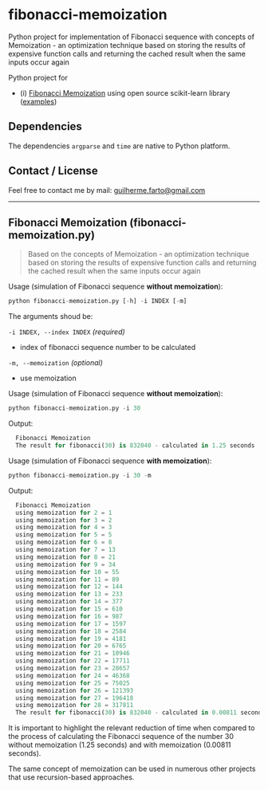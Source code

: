 # fibonacci-memoization

Python project for implementation of Fibonacci sequence with concepts of Memoization - an optimization technique based on storing the results of expensive function calls and returning the cached result when the same inputs occur again

Python project for
* (i) [Fibonacci Memoization](#fibonacci-memoization) using open source scikit-learn library ([examples](#all-examples))

## Dependencies

The dependencies `argparse` and `time` are native to Python platform.

## Contact / License

Feel free to contact me by mail: guilherme.farto@gmail.com

---

<a name="fibonacci-memoization"></a>
## Fibonacci Memoization (fibonacci-memoization.py)
> Based on the concepts of Memoization - an optimization technique based on storing the results of expensive function calls and returning the cached result when the same inputs occur again

Usage (simulation of Fibonacci sequence **without memoization**):
```python
python fibonacci-memoization.py [-h] -i INDEX [-m]
```

The arguments shoud be:

`-i INDEX, --index INDEX` *(required)*
* index of fibonacci sequence number to be calculated

`-m, --memoization` *(optional)*
* use memoization

Usage (simulation of Fibonacci sequence **without memoization**):
```python
python fibonacci-memoization.py -i 30
```

Output:

```python
  Fibonacci Memoization
  The result for fibonacci(30) is 832040 - calculated in 1.25 seconds
```

Usage (simulation of Fibonacci sequence **with memoization**):
```python
python fibonacci-memoization.py -i 30 -m
```

Output:

```python
  Fibonacci Memoization
  using memoization for 2 = 1
  using memoization for 3 = 2
  using memoization for 4 = 3
  using memoization for 5 = 5
  using memoization for 6 = 8
  using memoization for 7 = 13
  using memoization for 8 = 21
  using memoization for 9 = 34
  using memoization for 10 = 55
  using memoization for 11 = 89
  using memoization for 12 = 144
  using memoization for 13 = 233
  using memoization for 14 = 377
  using memoization for 15 = 610
  using memoization for 16 = 987
  using memoization for 17 = 1597
  using memoization for 18 = 2584
  using memoization for 19 = 4181
  using memoization for 20 = 6765
  using memoization for 21 = 10946
  using memoization for 22 = 17711
  using memoization for 23 = 28657
  using memoization for 24 = 46368
  using memoization for 25 = 75025
  using memoization for 26 = 121393
  using memoization for 27 = 196418
  using memoization for 28 = 317811
  The result for fibonacci(30) is 832040 - calculated in 0.00811 seconds
```

It is important to highlight the relevant reduction of time when compared to the process of calculating the Fibonacci sequence of the number 30 without memoization (1.25 seconds) and with memoization (0.00811 seconds).

The same concept of memoization can be used in numerous other projects that use recursion-based approaches.
